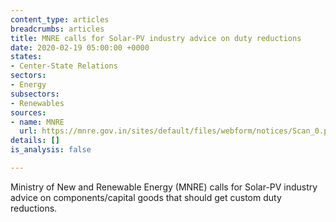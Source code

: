 ```yaml
---
content_type: articles
breadcrumbs: articles
title: MNRE calls for Solar-PV industry advice on duty reductions
date: 2020-02-19 05:00:00 +0000
states:
- Center-State Relations
sectors:
- Energy
subsectors:
- Renewables
sources:
- name: MNRE
  url: https://mnre.gov.in/sites/default/files/webform/notices/Scan_0.pdf
details: []
is_analysis: false

---
```

Ministry of New and Renewable Energy (MNRE) calls for Solar-PV industry advice on components/capital goods that should get custom duty reductions.